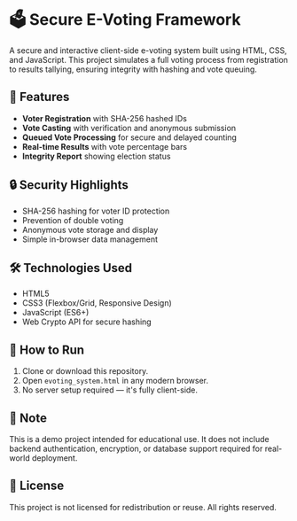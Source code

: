 # 🗳️ Secure E-Voting Framework

A secure and interactive client-side e-voting system built using HTML, CSS, and JavaScript. This project simulates a full voting process from registration to results tallying, ensuring integrity with hashing and vote queuing.

## 🚀 Features

- **Voter Registration** with SHA-256 hashed IDs
- **Vote Casting** with verification and anonymous submission
- **Queued Vote Processing** for secure and delayed counting
- **Real-time Results** with vote percentage bars
- **Integrity Report** showing election status

## 🔒 Security Highlights

- SHA-256 hashing for voter ID protection
- Prevention of double voting
- Anonymous vote storage and display
- Simple in-browser data management

## 🛠️ Technologies Used

- HTML5
- CSS3 (Flexbox/Grid, Responsive Design)
- JavaScript (ES6+)
- Web Crypto API for secure hashing

## 📂 How to Run

1. Clone or download this repository.
2. Open `evoting_system.html` in any modern browser.
3. No server setup required — it's fully client-side.

## 📌 Note

This is a demo project intended for educational use. It does not include backend authentication, encryption, or database support required for real-world deployment.

## 📄 License

This project is not licensed for redistribution or reuse. All rights reserved.
